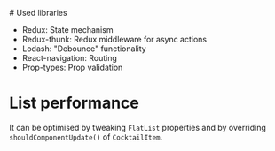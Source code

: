 # Used libraries

* Redux: State mechanism
* Redux-thunk: Redux middleware for async actions
* Lodash: "Debounce" functionality
* React-navigation: Routing
* Prop-types: Prop validation

# List performance

It can be optimised by tweaking `FlatList` properties and by overriding `shouldComponentUpdate()` of `CocktailItem`.
